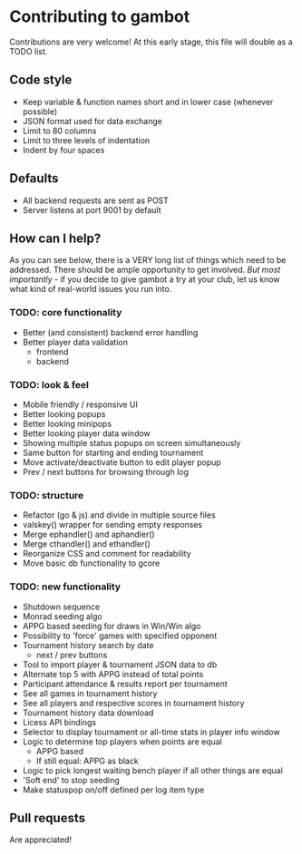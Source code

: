 # Contributing to gambot
Contributions are very welcome! At this early stage, this file will double as a TODO list.

## Code style
* Keep variable & function names short and in lower case (whenever possible)
* JSON format used for data exchange
* Limit to 80 columns
* Limit to three levels of indentation
* Indent by four spaces

## Defaults
* All backend requests are sent as POST
* Server listens at port 9001 by default

## How can I help?
As you can see below, there is a VERY long list of things which need to be addressed. There should be ample opportunity to get involved. *But most importantly* - if you decide to give gambot a try at your club, let us know what kind of real-world issues you run into.

### TODO: core functionality
* Better (and consistent) backend error handling
* Better player data validation
    - frontend
    - backend

### TODO: look & feel
* Mobile friendly / responsive UI
* Better looking popups
* Better looking minipops
* Better looking player data window
* Showing multiple status popups on screen simultaneously
* Same button for starting and ending tournament
* Move activate/deactivate button to edit player popup
* Prev / next buttons for browsing through log

### TODO: structure
* Refactor (go & js) and divide in multiple source files
* valskey() wrapper for sending empty responses
* Merge ephandler() and aphandler()
* Merge cthandler() and ethandler()
* Reorganize CSS and comment for readability
* Move basic db functionality to gcore

### TODO: new functionality
* Shutdown sequence
* Monrad seeding algo
* APPG based seeding for draws in Win/Win algo
* Possibility to 'force' games with specified opponent
* Tournament history search by date
    - next / prev buttons
* Tool to import player & tournament JSON data to db
* Alternate top 5 with APPG instead of total points
* Participant attendance & results report per tournament
* See all games in tournament history
* See all players and respective scores in tournament history
* Tournament history data download
* Licess API bindings
* Selector to display tournament or all-time stats in player info window
* Logic to determine top players when points are equal
    - APPG based
    - If still equal: APPG as black
* Logic to pick longest waiting bench player if all other things are equal
* 'Soft end' to stop seeding
* Make statuspop on/off defined per log item type

## Pull requests
Are appreciated!
